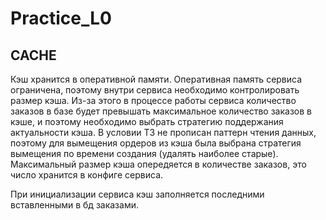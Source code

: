 # Practice_L0

## CACHE
Кэш хранится в оперативной памяти. Оперативная память сервиса ограничена, поэтому внутри сервиса необходимо контролировать размер кэша. Из-за этого в процессе работы сервиса количество заказов в базе будет превышать максимальное количество заказов в кэше, и поэтому необходимо выбрать стратегию поддержания актуальности кэша. В условии ТЗ не прописан паттерн чтения данных, поэтому для вымещения ордеров из кэша была выбрана стратегия вымещения по времени создания (удалять наиболее старые). Максимальный размер кэша опередяется в количестве заказов, это число хранится в конфиге сервиса.

При инициализации сервиса кэш заполняется последними вставленными в бд заказами. 
